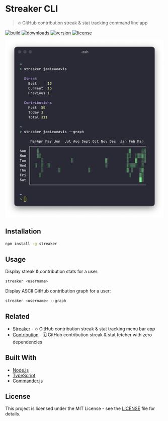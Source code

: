 # Streaker CLI

> 🔥 GitHub contribution streak & stat tracking command line app

[![build](https://github.com/jamieweavis/streaker-cli/workflows/build/badge.svg)](https://github.com/jamieweavis/streaker-cli/actions/workflows/build.yml)
[![downloads](https://img.shields.io/npm/dt/streaker-cli.svg)](https://npmjs.com/package/streaker-cli)
[![version](https://img.shields.io/npm/v/streaker.svg)](https://github.com/jamieweavis/streaker-cli/releases)
[![license](https://img.shields.io/badge/license-MIT-blue.svg)](https://github.com/jamieweavis/streaker-cli/blob/main/LICENSE)

<img width=593 alt="Screenshot" src="./.github/screenshot.png">

## Installation

```sh
npm install -g streaker
```

## Usage

Display streak & contribution stats for a user:
```sh
streaker <username>
```

Display ASCII GitHub contribution graph for a user:
```sh
streaker <username> --graph
```

## Related

- [Streaker](https://github.com/jamieweavis/streaker) - 🔥 GitHub contribution streak & stat tracking menu bar app
- [Contribution](https://github.com/jamieweavis/contribution) - 🗓 GitHub contribution streak & stat fetcher with zero dependencies

## Built With

- [Node.js](https://github.com/nodejs/node)
- [TypeScript](https://github.com/microsoft/TypeScript)
- [Commander.js](https://github.com/tj/commander.js)

## License

This project is licensed under the MIT License - see the [LICENSE](LICENSE) file for details.

